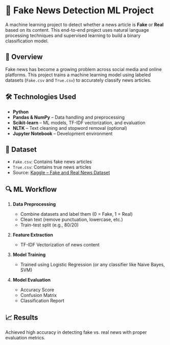 # 📰 Fake News Detection ML Project

A machine learning project to detect whether a news article is **Fake** or **Real** based on its content. This end-to-end project uses natural language processing techniques and supervised learning to build a binary classification model.

## 📌 Overview

Fake news has become a growing problem across social media and online platforms. This project trains a machine learning model using labeled datasets (`Fake.csv` and `True.csv`) to accurately classify news articles.

## 🛠️ Technologies Used

- **Python**
- **Pandas & NumPy** – Data handling and preprocessing
- **Scikit-learn** – ML models, TF-IDF vectorization, and evaluation
- **NLTK** – Text cleaning and stopword removal (optional)
- **Jupyter Notebook** – Development environment

## 📂 Dataset

- `Fake.csv`: Contains fake news articles
- `True.csv`: Contains true news articles
- Source: [Kaggle – Fake and Real News Dataset](https://www.kaggle.com/datasets/clmentbisaillon/fake-and-real-news-dataset)

## 🔍 ML Workflow

1. **Data Preprocessing**
   - Combine datasets and label them (0 = Fake, 1 = Real)
   - Clean text (remove punctuation, lowercase, etc.)
   - Train-test split (e.g., 80/20)

2. **Feature Extraction**
   - TF-IDF Vectorization of news content

3. **Model Training**
   - Trained using Logistic Regression (or any classifier like Naive Bayes, SVM)

4. **Model Evaluation**
   - Accuracy Score
   - Confusion Matrix
   - Classification Report

## 📈 Results

Achieved high accuracy in detecting fake vs. real news with proper evaluation metrics.


